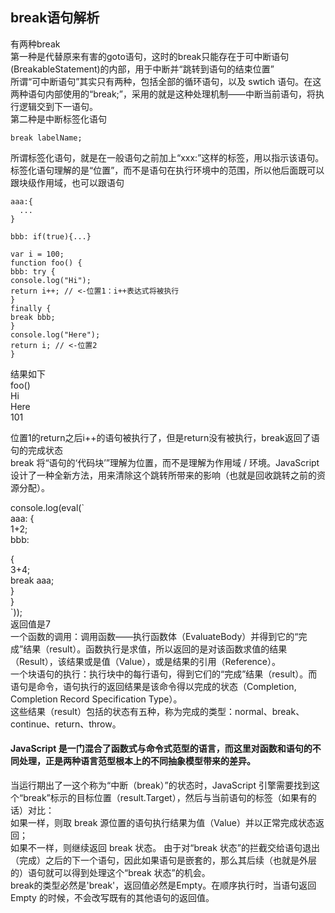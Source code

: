 ## break语句解析  
有两种break  
第一种是代替原来有害的goto语句，这时的break只能存在于可中断语句(BreakableStatement)的内部，用于中断并“跳转到语句的结束位置”  
所谓“可中断语句”其实只有两种，包括全部的循环语句，以及 swtich 语句。在这两种语句内部使用的“break;”，采用的就是这种处理机制——中断当前语句，将执行逻辑交到下一语句。  
第二种是中断标签化语句  
```
break labelName;
```  
所谓标签化语句，就是在一般语句之前加上“xxx:”这样的标签，用以指示该语句。  
标签化语句理解的是“位置”，而不是语句在执行环境中的范围，所以他后面既可以跟块级作用域，也可以跟语句  
```    
aaa:{   
  ...  
}   
```  
```  
bbb: if(true){...}
```  

```
var i = 100;
function foo() { 
bbb: try { 
console.log("Hi"); 
return i++; // <-位置1：i++表达式将被执行 
} 
finally { 
break bbb; 
} 
console.log("Here"); 
return i; // <-位置2
}
```  
结果如下  
foo()  
Hi  
Here  
101  
    
位置1的return之后i++的语句被执行了，但是return没有被执行，break返回了语句的完成状态  
break 将“语句的‘代码块’”理解为位置，而不是理解为作用域 / 环境。JavaScript 设计了一种全新方法，用来清除这个跳转所带来的影响（也就是回收跳转之前的资源分配）。  
 
console.log(eval(`      
aaa: {  
1+2;   
bbb:    
 
 {   
   3+4;  
   break aaa;   
 }  
}  
`));  
返回值是7  
一个函数的调用：调用函数——执行函数体（EvaluateBody）并得到它的“完成”结果（result）。函数执行是求值，所以返回的是对该函数求值的结果（Result），该结果或是值（Value），或是结果的引用（Reference）。  
一个块语句的执行：执行块中的每行语句，得到它们的“完成”结果（result）。而语句是命令，语句执行的返回结果是该命令得以完成的状态（Completion, Completion Record Specification Type）。  
这些结果（result）包括的状态有五种，称为完成的类型：normal、break、continue、return、throw。  
#### JavaScript 是一门混合了函数式与命令式范型的语言，而这里对函数和语句的不同处理，正是两种语言范型根本上的不同抽象模型带来的差异。
当运行期出了一这个称为“中断（break）”的状态时，JavaScript 引擎需要找到这个“break”标示的目标位置（result.Target），然后与当前语句的标签（如果有的话）对比：  
如果一样，则取 break 源位置的语句执行结果为值（Value）并以正常完成状态返回；  
如果不一样，则继续返回 break 状态。
由于对“break 状态”的拦截交给语句退出（完成）之后的下一个语句，因此如果语句是嵌套的，那么其后续（也就是外层的）语句就可以得到处理这个“break 状态”的机会。  
break的类型必然是'break'，返回值必然是Empty。在顺序执行时，当语句返回 Empty 的时候，不会改写既有的其他语句的返回值。  





